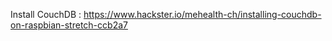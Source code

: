 

Install CouchDB :
https://www.hackster.io/mehealth-ch/installing-couchdb-on-raspbian-stretch-ccb2a7